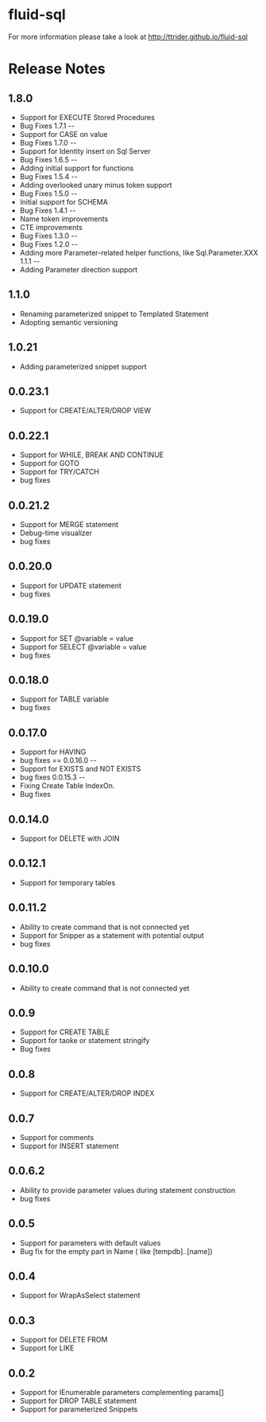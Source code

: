 fluid-sql
=========

For more information please take a look at http://ttrider.github.io/fluid-sql

Release Notes
==
1.8.0
--
* Support for EXECUTE Stored Procedures 
* Bug Fixes
1.7.1
--
* Support for CASE on value 
* Bug Fixes
1.7.0
--
* Support for Identity insert on Sql Server
* Bug Fixes
1.6.5
--
* Adding initial support for functions
* Bug Fixes
1.5.4
--
* Adding overlooked unary minus token support
* Bug Fixes
1.5.0
--
* Initial support for SCHEMA
* Bug Fixes
1.4.1
--
* Name token improvements
* CTE improvements
* Bug Fixes
1.3.0
--
* Bug Fixes
1.2.0
--
* Adding more Parameter-related helper functions, like Sql.Parameter.XXX
1.1.1
--
* Adding Parameter direction support

1.1.0
--
* Renaming parameterized snippet to Templated Statement
* Adopting semantic versioning

1.0.21
--
* Adding parameterized snippet support


0.0.23.1
--
* Support for CREATE/ALTER/DROP VIEW

0.0.22.1
--
* Support for WHILE, BREAK AND CONTINUE
* Support for GOTO
* Support for TRY/CATCH
* bug fixes

0.0.21.2
--
* Support for MERGE statement
* Debug-time visualizer
* bug fixes

0.0.20.0
--
* Support for UPDATE statement
* bug fixes

0.0.19.0
--
* Support for SET @variable = value
* Support for SELECT @variable = value
* bug fixes

0.0.18.0
--
* Support for TABLE variable
* bug fixes


0.0.17.0
--
* Support for HAVING
* bug fixes
==
0.0.16.0
--
* Support for EXISTS and NOT EXISTS
* bug fixes
0.0.15.3
--
* Fixing Create Table IndexOn.
* Bug fixes

0.0.14.0
--
* Support for DELETE with JOIN

0.0.12.1
--
* Support for temporary tables

0.0.11.2
--
* Ability to create command that is not connected yet
* Support for Snipper as a statement with potential output
* bug fixes

0.0.10.0
--
* Ability to create command that is not connected yet

0.0.9
--
* Support for CREATE TABLE
* Support for taoke or statement stringify
* Bug fixes

0.0.8
--
* Support for CREATE/ALTER/DROP INDEX

0.0.7
--
* Support for comments
* Support for INSERT statement

0.0.6.2
--
* Ability to provide parameter values during statement construction
* bug fixes

0.0.5
--
* Support for parameters with default values
* Bug fix for the empty part in Name ( like [tempdb]..[name])

0.0.4
--
* Support for WrapAsSelect statement

0.0.3
--
* Support for DELETE FROM
* Support for LIKE

0.0.2
--
* Support for IEnumerable parameters complementing params[]
* Support for DROP TABLE statement
* Support for parameterized Snippets
